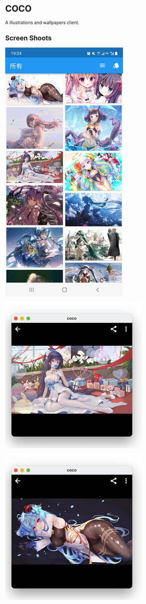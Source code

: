 # COCO

A illustrations and wallpapers client.

## Screen Shoots

![](images/st01.png)


![](images/st02.png)


![](images/st03.png)


